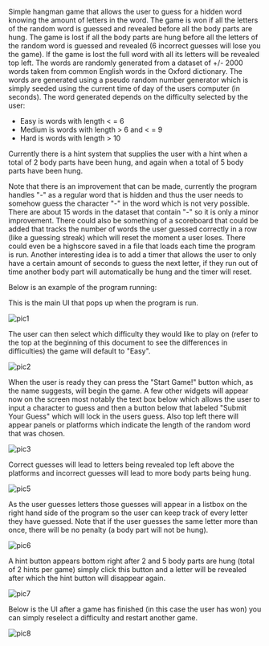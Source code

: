 Simple hangman game that allows the user to guess for a hidden word knowing the amount of letters in the word.
The game is won if all the letters of the random word is guessed and revealed before all the body parts are hung.
The game is lost if all the body parts are hung before all the letters of the random word is guessed and revealed (6 incorrect guesses will lose you the game).
If the game is lost the full word with all its letters will be revealed top left.
The words are randomly generated from a dataset of +/- 2000 words taken from common English words in the Oxford dictionary.
The words are generated using a pseudo random number generator which is simply seeded using the current time of day of the users computer (in seconds).
The word generated depends on the difficulty selected by the user:
  - Easy is words with length < = 6
  - Medium is words with length > 6 and < = 9
  - Hard is words with length > 10

Currently there is a hint system that supplies the user with a hint when a total of 2 body parts have been hung, and again when a total of 5 body parts have been hung.

Note that there is an improvement that can be made, currently the program handles "-" as a regular word that is hidden and thus the user needs to somehow guess the character "-" in the word which is not very possible.
There are about 15 words in the dataset that contain "-" so it is only a minor improvement.
There could also be something of a scoreboard that could be added that tracks the number of words the user guessed correctly in a row (like a guessing streak) which will reset the moment a user loses.
There could even be a highscore saved in a file that loads each time the program is run.
Another interesting idea is to add a timer that allows the user to only have a certain amount of seconds to guess the next letter, if they run out of time another body part will automatically be hung and the timer will reset.

Below is an example of the program running:




This is the main UI that pops up when the program is run.

![pic1](https://github.com/HannesW101/HangMan_Game/assets/86373722/591d2c33-1c27-41bf-a7d6-4dd7027959cb)

The user can then select which difficulty they would like to play on (refer to the top at the beginning of this document to see the differences in difficulties) the game will default to "Easy".

![pic2](https://github.com/HannesW101/HangMan_Game/assets/86373722/d04f7fc3-d0d1-47d1-b6bb-c05ee8311980)

When the user is ready they can press the "Start Game!" button which, as the name suggests, will begin the game. A few other widgets will appear now on the screen most notably the text box below which allows the user to input a character to guess and then a button below that labeled "Submit Your Guess" which will lock in the users guess. Also top left there will appear panels or platforms which indicate the length of the random word that was chosen.

![pic3](https://github.com/HannesW101/HangMan_Game/assets/86373722/fb326a23-fb33-4983-9bfe-41e53bd7576a)

Correct guesses will lead to letters being revealed top left above the platforms and incorrect guesses will lead to more body parts being hung.

![pic5](https://github.com/HannesW101/HangMan_Game/assets/86373722/e9b76b2e-6fb9-4f7f-b1c9-ce50340826c8)

As the user guesses letters those guesses will appear in a listbox on the right hand side of the program so the user can keep track of every letter they have guessed. Note that if the user guesses the same letter more than once, there will be no penalty (a body part will not be hung).

![pic6](https://github.com/HannesW101/HangMan_Game/assets/86373722/22a01225-7a41-4104-8915-261264ccedde)

A hint button appears bottom right after 2 and 5 body parts are hung (total of 2 hints per game) simply click this button and a letter will be revealed after which the hint button will disappear again.

![pic7](https://github.com/HannesW101/HangMan_Game/assets/86373722/f4089eb2-7a64-4df7-9398-eb15d5335835)

Below is the UI after a game has finished (in this case the user has won) you can simply reselect a difficulty and restart another game.

![pic8](https://github.com/HannesW101/HangMan_Game/assets/86373722/a3b93e9e-f6a1-4326-bc0b-b9cdba9d6def)

